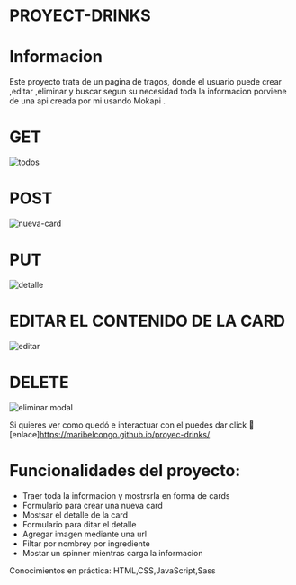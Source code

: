# PROYECT-DRINKS

# Informacion 

Este proyecto trata de un pagina de tragos, donde el usuario puede crear ,editar ,eliminar y buscar  segun su necesidad 
toda la informacion porviene de una api creada por mi usando Mokapi .

# GET
![todos](https://github.com/maribelcongo/proyect-drinks/assets/123903736/3443154d-3d61-4fd0-8b5e-9069f46e189d)

# POST
![nueva-card](https://github.com/maribelcongo/proyect-drinks/assets/123903736/d08f8123-f136-4d98-bd23-d3311acf14c9)

# PUT
![detalle](https://github.com/maribelcongo/proyect-drinks/assets/123903736/b60ea1ad-7d19-473d-8d2b-b1006acd2d84)
# EDITAR EL CONTENIDO DE LA CARD
![editar](https://github.com/maribelcongo/proyect-drinks/assets/123903736/30ea7e59-b099-43aa-89f2-4eca42a7bad9)

# DELETE
![eliminar modal](https://github.com/maribelcongo/proyect-drinks/assets/123903736/dd63b2e7-ccc0-48e4-ad40-f76c0bd6f10f)



Si quieres ver como quedó e interactuar con el  puedes dar click 💓[enlace]https://maribelcongo.github.io/proyec-drinks/

# Funcionalidades del proyecto:

* Traer toda la informacion y mostrsrla en forma de cards
* Formulario para crear una nueva card
* Mostsar el detalle de la card
* Formulario para ditar el detalle
* Agregar imagen mediante una url
* Filtar por nombrey por ingrediente 
* Mostar un spinner mientras carga la informacion  
  


Conocimientos en práctica: HTML,CSS,JavaScript,Sass
